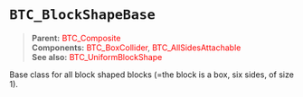 # `BTC_BlockShapeBase`
> **Parent:** <span style='color: red;'>BTC_Composite</span><br>
> **Components:** <span style='color: red;'>BTC_BoxCollider</span>, <span style='color: red;'>BTC_AllSidesAttachable</span><br>
> **See also:** <span style='color: red;'>BTC_UniformBlockShape</span><br>

Base class for all block shaped blocks (=the block is a box, six sides, of size 1).
